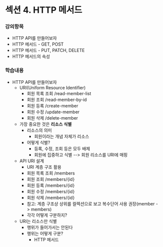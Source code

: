 # 섹션 4. HTTP 메서드

### 강의항목

* HTTP API를 만들어보자
* HTTP 메서드 - GET, POST
* HTTP 메서드 - PUT, PATCH, DELETE
* HTTP 메서드의 속성





### 학습내용

* HTTP API를 만들어보자
  * URI\(Uniform Resource Identifier\)
    * 회원 목록 조회 /read-member-list
    * 회원 조회 /read-member-by-id
    * 회원 등록 /create-member
    * 회원 수정 /update-member
    * 회원 삭제 /delete-member
  * 가장 중요한 것은 **리소스 식별**
    * 리소스의 의미
      * 회원이라는 개념 자체가 리소스
    * 어떻게 식별?
      * 등록, 수정, 조회 등은 모두 배제
      * 회원에 집중하고 식별 --&gt; 회원 리소스를 URI에 매핑
  * API URI 설계
    * URI 계층 구조 활용
    * 회원 목록 조회 /members
    * 회원 조회 /members/{id}
    * 회원 등록 /members/{id}
    * 회원 수정 /members/{id}
    * 회원 삭제 /members/{id}
    * 참고: 계층 구조상 상위를 컬렉션으로 보고 복수단어 사용 권장\(member -&gt; members\)
    * 각각 어떻게 구분하지?
  * URI는 리소스만 식별
    * 행위가 들어가서는 안된다
    * 행위는 어떻게 구분?
      * HTTP 메서드

